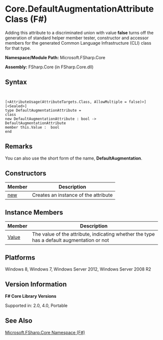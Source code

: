 # Core.DefaultAugmentationAttribute Class (F#)

Adding this attribute to a discriminated union with value **false** turns off the generation of standard helper member tester, constructor and accessor members for the generated Common Language Infrastructure (CLI) class for that type.

**Namespace/Module Path:** Microsoft.FSharp.Core

**Assembly:** FSharp.Core (in FSharp.Core.dll)


## Syntax


```


[<AttributeUsage(AttributeTargets.Class, AllowMultiple = false)>]
[<Sealed>]
type DefaultAugmentationAttribute =
class
new DefaultAugmentationAttribute : bool -> DefaultAugmentationAttribute
member this.Value :  bool
end

```



## Remarks
You can also use the short form of the name, **DefaultAugmentation**.


## Constructors


|Member|Description|
|------|-----------|
|[new](http://msdn.microsoft.com/en-us/library/866905a2-58a8-4f9d-9d9a-3e0c19226440)|Creates an instance of the attribute|

## Instance Members


|Member|Description|
|------|-----------|
|[Value](http://msdn.microsoft.com/en-us/library/25fcdeae-c8ae-452b-b7b5-a8ab5afa20db)|The value of the attribute, indicating whether the type has a default augmentation or not|

## Platforms
Windows 8, Windows 7, Windows Server 2012, Windows Server 2008 R2


## Version Information
**F# Core Library Versions**

Supported in: 2.0, 4.0, Portable




## See Also
[Microsoft.FSharp.Core Namespace &#40;F&#35;&#41;](Microsoft.FSharp.Core-Namespace-%5BFSharp%5D.md)

